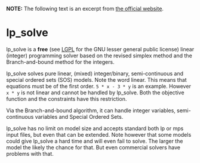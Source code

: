 

**NOTE:** The following text is an excerpt from [the official website](http://lpsolve.sourceforge.net).

# lp_solve
lp_solve is a **free** (see [LGPL](https://www.gnu.org/licenses/old-licenses/lgpl-2.1.txt) for the GNU lesser general public license) linear (integer) programming solver based on the revised simplex method and the Branch-and-bound method for the integers.

lp_solve solves pure linear, (mixed) integer/binary, semi-continuous and special ordered sets (SOS) models. Note the word linear. This means that equations must be of the first order. `5 * x - 3 * y` is an example. However `x * y` is not linear and cannot be handled by lp_solve. Both the objective function and the constraints have this restriction.

Via the Branch-and-bound algorithm, it can handle integer variables, semi-continuous variables and Special Ordered Sets.

lp_solve has no limit on model size and accepts standard both lp or mps input files, but even that can be extended. Note however that some models could give lp_solve a hard time and will even fail to solve. The larger the model the likely the chance for that. But even commercial solvers have problems with that.
